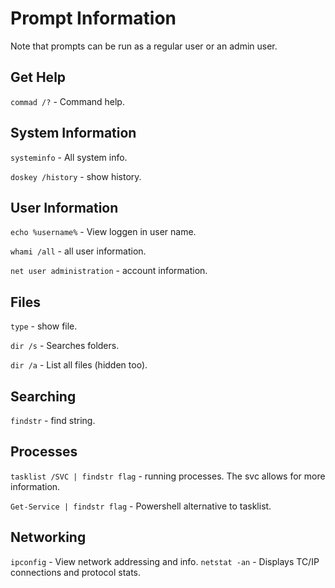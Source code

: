 # Prompt Information
Note that prompts can be run as a regular user or an admin user.

## Get Help
`commad /?` - Command help. 

## System  Information
`systeminfo` - All system info.

`doskey /history` - show history.

## User Information
`echo %username%` - View loggen in user name.

`whami /all` - all user information.

`net user administration` - account information.

## Files
`type` - show file.

`dir /s` - Searches folders.

`dir /a` - List all files (hidden too).

## Searching
`findstr` - find string.

## Processes
`tasklist /SVC | findstr flag` - running processes. The svc allows for more information.

`Get-Service | findstr flag` - Powershell alternative to tasklist.

## Networking
`ipconfig` - View network addressing and info.
`netstat -an` - Displays TC/IP connections and protocol stats.
